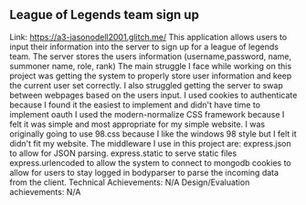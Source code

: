 ## League of Legends team sign up 
Link: https://a3-jasonodell2001.glitch.me/
This application allows users to input their information into the server to sign up for a league of legends team. 
The server stores the users information (username,password, name, summoner name, role, rank) 
The main struggle I face while working on this project was getting the system to properly store user information and keep the current user set correctly. I also struggled getting the server to swap between webpages based on the users input. 
I used cookies to authenticate because I found it the easiest to implement and didn't have time to implement oauth 
I used the modern-normalize CSS framework because I felt it was simple and most appropriate for my simple website. I was originally going to use 98.css because I like the windows 98 style but I felt it didn't fit my website. 
The middleware I use in this project are: 
express.json to allow for JSON parsing. 
express.static to serve static files 
express.urlencoded to allow the system to connect to mongodb 
cookies to allow for users to stay logged in 
bodyparser to parse the incoming data from the client. 
Technical Achievements: N/A 
Design/Evaluation achievements: N/A
